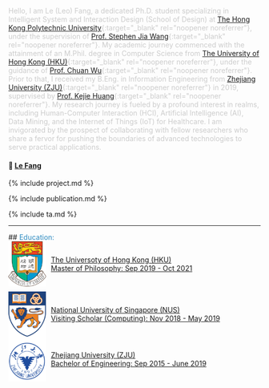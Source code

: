 <span style="color: #cccccc;"> Hello, I am Le (Leo) Fang, a dedicated Ph.D. student specializing in Intelligent System and Interaction Design (School of Design) at [The Hong Kong Polytechnic University](https://www.polyu.edu.hk/en/){:target="_blank" rel="noopener noreferrer"}, under the supervision of [Prof. Stephen Jia Wang](https://www.polyu.edu.hk/sd/people/academic-staff/wang-stephen-jia/){:target="_blank" rel="noopener noreferrer"}. My academic journey commenced with the attainment of an M.Phil. degree in Computer Science from [The University of Hong Kong (HKU)](https://www.hku.hk/){:target="_blank" rel="noopener noreferrer"}, under the guidance of [Prof. Chuan Wu](https://i.cs.hku.hk/~cwu/index.html){:target="_blank" rel="noopener noreferrer"}. Prior to that, I received my B.Eng. in Information Engineering from [Zhejiang University (ZJU)](https://www.zju.edu.cn/english/){:target="_blank" rel="noopener noreferrer"} in 2019, supervised by [Prof. Kejie Huang](https://person.zju.edu.cn/en/huangkejie){:target="_blank" rel="noopener noreferrer"}. My research journey is fueled by a profound interest in realms, including Human-Computer Interaction (HCI), Artificial Intelligence (AI), Data Mining, and the Internet of Things (IoT) for Healthcare. I am invigorated by the prospect of collaborating with fellow researchers who share a fervor for pushing the boundaries of advanced technologies to serve practical applications. </span>

#### :email:  [Le Fang](mailto:lefang@connect.hku.hk?subject=Contact%20From%20[Github])
<!--#### :scroll:	 [Curriculum Vitae](https://drive.google.com/file/d/1ecQ5bYDulEMCxVWKoVcQsc1yqgWMkddW/view?usp=sharing){:target="_blank" rel="noopener noreferrer"}-->

{% include project.md %}

{% include publication.md %}

{% include ta.md %}

<hr>
<style>
  .paragraph {
    margin-bottom: 5px; /* Adjust the height of the space here */
  }
</style>
## <a id="edu"></a> <span style="color: #2E8BC0;">Education: </span>
  <!--  <div style="display: flex; align-items: center; space-between;"> -->
  <div style="display: flex; align-items: center;">
  <a href="https://hku.hk" target="_blank" style="display: flex; align-items: center;">
    <img src="assets/hku-removebg-preview(1).png" alt="The Universoty of Hong Kong" style="width: 75px; height: 90px; margin-right: 10px;">
    <span> The Universoty of Hong Kong (HKU) <br> Master of Philosophy: Sep 2019 - Oct 2021</span>
  </a>
  </div>

  <div style="margin-bottom: 10px;"></div>

  <div style="display: flex; align-items: center;">
    <a href="https://nus.edu.sg" target="_blank" style="display: flex; align-items: center;"> 
    <img src="assets/nus-removebg-preview.png" alt="National University of Singapore" style="width: 75px; height: 90px; margin-right: 10px;">
    <span> National University of Singapore (NUS) <br> Visiting Scholar (Computing): Nov 2018 - May 2019</span>
  </a>
</div>

<div style="display: flex; align-items: center;">
  <a href="https://www.zju.edu.cn/english/" target="_blank" style="display: flex; align-items: center;">
    <img src="assets/zju-removebg-preview.png" alt="Zhejiang University" style="width: 75px; height: 90px; margin-right: 10px;">
    <span> Zhejiang University (ZJU) <br> Bachelor of Engineering: Sep 2015 - June 2019</span>
  </a>
</div>


